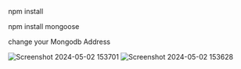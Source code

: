 npm install 

npm install mongoose


change your Mongodb Address 

![Screenshot 2024-05-02 153701](https://github.com/SandaruAmarasinghe/online-learning-appllication_backend/assets/95519487/4818fcad-84e9-4acf-ac7b-b099135abfdd)
![Screenshot 2024-05-02 153628](https://github.com/SandaruAmarasinghe/online-learning-appllication_backend/assets/95519487/0e5097f9-e203-4dd6-9ab3-ff4d9f3b1185)
